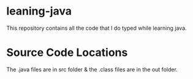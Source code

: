 # leaning-java
This repository contains all the code that I do typed while learning java.
# Source Code Locations
The .java files are in src folder &
the .class files are in the out folder.